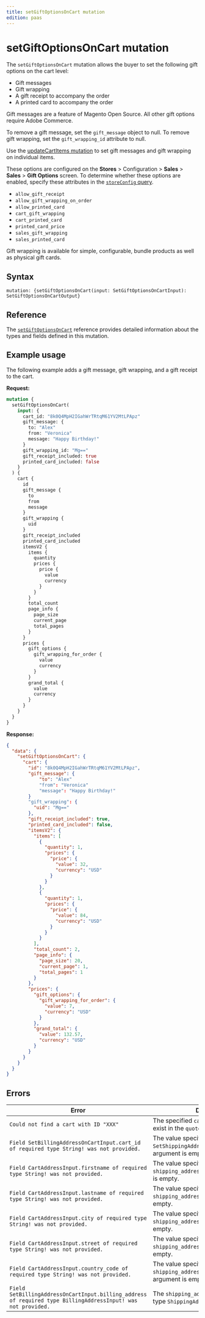 ```yaml
---
title: setGiftOptionsOnCart mutation
edition: paas
---
```


# setGiftOptionsOnCart mutation

The `setGiftOptionsOnCart` mutation allows the buyer to set the following gift options on the cart level:

*  Gift messages
*  Gift wrapping
*  A gift receipt to accompany the order
*  A printed card to accompany the order

<InlineAlert variant="info" slots="text" />

Gift messages are a feature of Magento Open Source. All other gift options require Adobe Commerce.

To remove a gift message, set the `gift_message` object to null. To remove gift wrapping, set the `gift_wrapping_id` attribute to null.

Use the [updateCartItems mutation](update-items.md) to set gift messages and gift wrapping on individual items.

These options are configured on the **Stores** > Configuration > **Sales** > **Sales** > **Gift Options** screen. To determine whether these options are enabled, specify these attributes in the [`storeConfig` query](../../store/queries/store-config.md).

*  `allow_gift_receipt`
*  `allow_gift_wrapping_on_order`
*  `allow_printed_card`
*  `cart_gift_wrapping`
*  `cart_printed_card`
*  `printed_card_price`
*  `sales_gift_wrapping`
*  `sales_printed_card`

Gift wrapping is available for simple, configurable, bundle products as well as physical gift cards.

## Syntax

`mutation: {setGiftOptionsOnCart(input: SetGiftOptionsOnCartInput): SetGiftOptionsOnCartOutput}`

## Reference

The [`setGiftOptionsOnCart`](https://developer.adobe.com/commerce/webapi/graphql-api/index.html#mutation-setGiftOptionsOnCart) reference provides detailed information about the types and fields defined in this mutation.

## Example usage

The following example adds a gift message, gift wrapping, and a gift receipt to the cart.

**Request:**

```graphql
mutation {
  setGiftOptionsOnCart(
    input: {
      cart_id: "8k0Q4MpH2IGahWrTRtqM61YV2MtLPApz"
      gift_message: {
        to: "Alex"
        from: "Veronica"
        message: "Happy Birthday!"
      }
      gift_wrapping_id: "Mg=="
      gift_receipt_included: true
      printed_card_included: false
    }
  ) {
    cart {
      id
      gift_message {
        to
        from
        message
      }
      gift_wrapping {
        uid
      }
      gift_receipt_included
      printed_card_included
      itemsV2 {
        items {
          quantity
          prices {
            price {
              value
              currency
            }
          }
        }
        total_count
        page_info {
          page_size
          current_page
          total_pages
        }
      }
      prices {
        gift_options {
          gift_wrapping_for_order {
            value
            currency
          }
        }
        grand_total {
          value
          currency
        }
      }
    }
  }
}
```

**Response:**

```json
{
  "data": {
    "setGiftOptionsOnCart": {
      "cart": {
        "id": "8k0Q4MpH2IGahWrTRtqM61YV2MtLPApz",
        "gift_message": {
            "to": "Alex"
            "from": "Veronica"
            "message": "Happy Birthday!"
        }
        "gift_wrapping": {
          "uid": "Mg=="
        },
        "gift_receipt_included": true,
        "printed_card_included": false,
        "itemsV2": {
          "items": [
            {
              "quantity": 1,
              "prices": {
                "price": {
                  "value": 32,
                  "currency": "USD"
                }
              }
            },
            {
              "quantity": 1,
              "prices": {
                "price": {
                  "value": 84,
                  "currency": "USD"
                }
              }
            }
          ],
          "total_count": 2,
          "page_info": {
            "page_size": 20,
            "current_page": 1,
            "total_pages": 1
          }
        },
        "prices": {
          "gift_options": {
            "gift_wrapping_for_order": {
              "value": 7,
              "currency": "USD"
            }
          },
          "grand_total": {
            "value": 132.57,
            "currency": "USD"
          }
        }
      }
    }
  }
}
```

## Errors

Error | Description
--- | ---
`Could not find a cart with ID "XXX"` | The specified `cart_id` value does not exist in the `quote_id_mask` table.
`Field SetBillingAddressOnCartInput.cart_id of required type String! was not provided.` | The value specified in the `SetShippingAddressesOnCartInput`.`cart_id` argument is empty.
`Field CartAddressInput.firstname of required type String! was not provided.` | The value specified in the `shipping_addresses`.`firstname` argument is empty.
`Field CartAddressInput.lastname of required type String! was not provided.` | The value specified in the `shipping_addresses`.`lastname` argument is empty.
`Field CartAddressInput.city of required type String! was not provided.` | The value specified in the `shipping_addresses`.`city` argument is empty.
`Field CartAddressInput.street of required type String! was not provided.` | The value specified in the `shipping_addresses`.`street` argument is empty.
`Field CartAddressInput.country_code of required type String! was not provided.` | The value specified in the `shipping_addresses`.`country_code` argument is empty.
`Field SetBillingAddressOnCartInput.billing_address of required type BillingAddressInput! was not provided.` | The `shipping_addresses` input attribute of type `ShippingAddressInput` is missing.
